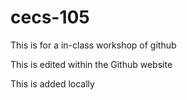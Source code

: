# cecs-105
This is for a in-class workshop of github

This is edited within the Github website

This is added locally
